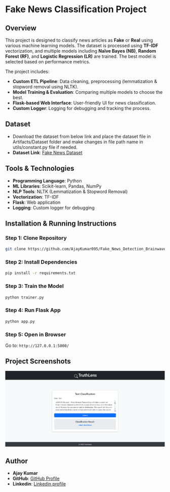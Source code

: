 # Fake News Classification Project

## Overview
This project is designed to classify news articles as **Fake** or **Real** using various machine learning models. The dataset is processed using **TF-IDF** vectorization, and multiple models including **Naïve Bayes (NB)**, **Random Forest (RF)**, and **Logistic Regression (LR)** are trained. The best model is selected based on performance metrics.

The project includes:
- **Custom ETL Pipeline**: Data cleaning, preprocessing (lemmatization & stopword removal using NLTK).
- **Model Training & Evaluation**: Comparing multiple models to choose the best.
- **Flask-based Web Interface**: User-friendly UI for news classification.
- **Custom Logger**: Logging for debugging and tracking the process.

## Dataset
- Download the dataset from below link and place the dataset file in Artifacts/Dataset folder and make changes in file path name in utils/constant.py file if needed.
- **Dataset Link**: [Fake News Dataset](https://www.kaggle.com/datasets/ajaykumar0090/fake-news-detection-modified)



## Tools & Technologies
- **Programming Language**: Python
- **ML Libraries**: Scikit-learn, Pandas, NumPy
- **NLP Tools**: NLTK (Lemmatization & Stopword Removal)
- **Vectorization**: TF-IDF
- **Flask**: Web application
- **Logging**: Custom logger for debugging

## Installation & Running Instructions

### Step 1: Clone Repository
```bash
git clone https://github.com/AjayKumar095/Fake_News_Detection_Brainwave_Matrix_Intern.git
```

### Step 2: Install Dependencies
```bash
pip install -r requirements.txt
```

### Step 3: Train the Model
```bash
python trainer.py
```

### Step 4: Run Flask App
```bash
python app.py
```

### Step 5: Open in Browser
Go to: `http://127.0.0.1:5000/`

## Project Screenshots
![Flask UI](/Artifacts/ProjectDocs/flaskUI.png)

## Author
- **Ajay Kumar**  
- **GitHub**: [GitHub Profile](https://github.com/AjayKumar095/)
- **Linkedin**: [Linkedin profile](https://www.linkedin.com/in/ajay-kumar-4b1b7329a/)
